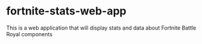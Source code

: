 # fortnite-stats-web-app
This is a web application that will display stats and data about Fortnite Battle Royal components